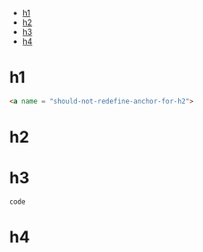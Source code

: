 <!-- TOC -->

- [h1](#redefined-anchor-for-h1)
- [h2](#h2)
- [h3](#h3)
- [h4](#h4)

<!-- TOC END -->

<a name="redefined-anchor-for-h1"></a>

# h1

```html
<a name = "should-not-redefine-anchor-for-h2">
```

# h2

<a href="href"></a>

# h3

<code>code</code>

# h4
